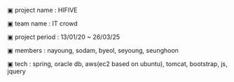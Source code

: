 ▣ project name : HIFIVE

▣ team name : IT crowd

▣ project period : 13/01/20 ~ 26/03/25

▣ members : nayoung, sodam, byeol, seyoung, seunghoon

▣ tech : spring, oracle db, aws(ec2 based on ubuntu), tomcat, bootstrap, js, jquery
